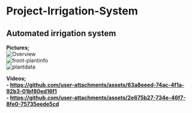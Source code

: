 # Project-Irrigation-System
## Automated irrigation system

**Pictures;**
<br/>
![Overview](https://github.com/user-attachments/assets/3191d860-03c6-4a6d-a32a-8a39c815d94b)
<br/>
![front-plantinfo](https://github.com/user-attachments/assets/a60b1dd9-b8dc-440f-9b85-13ec9212f89a)
<br/>
![plantdata](https://github.com/user-attachments/assets/41e9fec9-6fbc-407d-aebc-6d8b7673905d)
<br/>

**Videos;**
<br/>
**- https://github.com/user-attachments/assets/63a8eeed-74ac-4f1a-92b3-01bf80ed16f1**
<br/>
**- https://github.com/user-attachments/assets/2e675b27-734e-46f7-8fe0-75735eede5cd**

